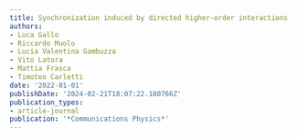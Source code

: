 ```yaml
---
title: Synchronization induced by directed higher-order interactions
authors:
- Luca Gallo
- Riccardo Muolo
- Lucia Valentina Gambuzza
- Vito Latora
- Mattia Frasca
- Timoteo Carletti
date: '2022-01-01'
publishDate: '2024-02-21T18:07:22.180766Z'
publication_types:
- article-journal
publication: '*Communications Physics*'
---
```

